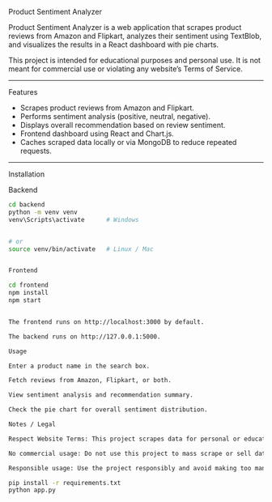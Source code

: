  Product Sentiment Analyzer

Product Sentiment Analyzer is a web application that scrapes product reviews from Amazon and Flipkart, analyzes their sentiment using TextBlob, and visualizes the results in a React dashboard with pie charts.  

This project is intended for educational purposes and personal use. It is not meant for commercial use or violating any website’s Terms of Service.

---

Features

- Scrapes product reviews from Amazon and Flipkart.
- Performs sentiment analysis (positive, neutral, negative).
- Displays overall recommendation based on review sentiment.
- Frontend dashboard using React and Chart.js.
- Caches scraped data locally or via MongoDB to reduce repeated requests.

---

Installation

 
Backend 

```bash
cd backend
python -m venv venv
venv\Scripts\activate      # Windows


# or
source venv/bin/activate   # Linux / Mac


Frontend

cd frontend
npm install
npm start


The frontend runs on http://localhost:3000 by default.

The backend runs on http://127.0.0.1:5000.

Usage

Enter a product name in the search box.

Fetch reviews from Amazon, Flipkart, or both.

View sentiment analysis and recommendation summary.

Check the pie chart for overall sentiment distribution.

Notes / Legal

Respect Website Terms: This project scrapes data for personal or educational use only. Users must comply with the Terms of Service of Amazon and Flipkart.

No commercial usage: Do not use this project to mass scrape or sell data.

Responsible usage: Use the project responsibly and avoid making too many automated requests.

pip install -r requirements.txt
python app.py
